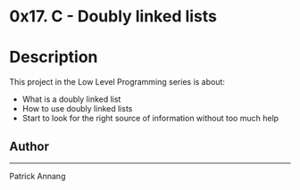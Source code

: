 # 0x17. C - Doubly linked lists

# Description

This project in the Low Level Programming series is about:

* What is a doubly linked list
* How to use doubly linked lists
* Start to look for the right source of information without too much help

## Author
---
Patrick Annang